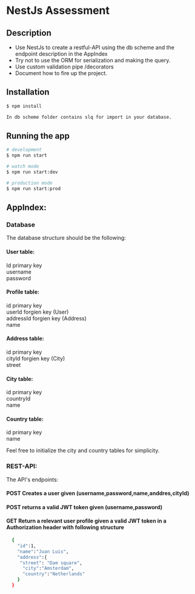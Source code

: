 # NestJs Assessment

## Description
* Use NestJs to create a restful-API using the db scheme and the endpoint description in the AppIndex
* Try not to use the ORM for serialization and making the query.
* Use custom validation pipe /decorators 
* Document how to fire up the project. 

## Installation

```bash
$ npm install

In db scheme folder contains slq for import in your database.
```

## Running the app

```bash
# development
$ npm run start

# watch mode
$ npm run start:dev

# production mode
$ npm run start:prod
```

## AppIndex:

### Database  
The database structure should be the following:

#### User table:  
  Id		 primary key  
  username  
  password 	

#### Profile table:  
  id 		primary key  
  userId	 	forgien key (User)  
  addressId	forgien key (Address)  
  name  

#### Address table:  
  id 		primary key  
  cityId		forgien key (City)  
  street		

#### City table:  
  id 		primary key  
  countryId  
  name  

#### Country table:
  id 		primary key  
  name  

Feel free to initialize the city and country tables for simplicity.

### REST-API:  
  The API's endpoints:  
  #### POST Creates a user given (username,password,name,anddres,cityId)  
  #### POST returns a valid JWT token given (username,password)  
  #### GET Return a relevant user profile given a valid JWT token in a Authorization header with following structure  
  ```bash
    {
      "id":1,
      "name":"Juan Luis",
      "address":{
       "street": "Dam square",
        "city":"Amsterdam",
        "country":"Netherlands"
      }
    }
